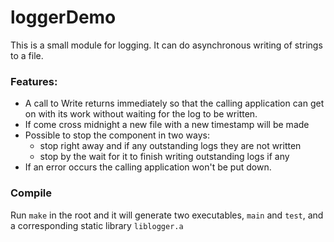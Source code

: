 # loggerDemo

This is a small module for logging. It can do asynchronous writing of strings to a file.

### Features:

 - A call to Write returns immediately so that the calling application can get on with its work without waiting for the log to be written.
 - If come cross midnight a new file with a new timestamp will be made
 - Possible to stop the component in two ways:
     - stop right away and if any outstanding logs they are not written
     - stop by the wait for it to finish writing outstanding logs if any
 -  If an error occurs the calling application won't be put down.

### Compile

Run `make` in the root and it will generate two executables, `main` and `test`, and a corresponding static library `liblogger.a`
